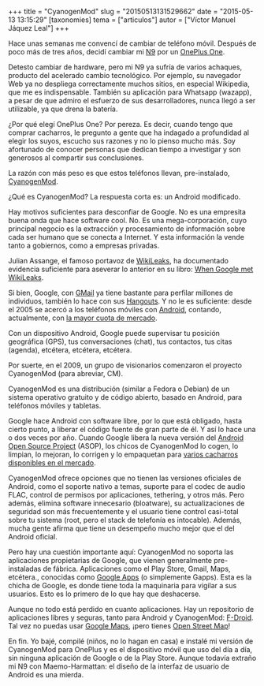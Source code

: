 +++
title = "CyanogenMod"
slug = "20150513131529662"
date = "2015-05-13 13:15:29"
[taxonomies]
tema = ["articulos"]
autor = ["Víctor Manuel Jáquez Leal"]
+++

Hace unas semanas me convencí de cambiar de teléfono móvil. Después de
poco más de tres años, decidí cambiar mi
[N9](https://en.wikipedia.org/wiki/Nokia_N9) por un [OnePlus
One](https://en.wikipedia.org/wiki/OnePlus_One).

Detesto cambiar de hardware, pero mi N9 ya sufría de varios achaques,
producto del acelerado cambio tecnológico. Por ejemplo, su navegador Web
ya no despliega correctamente muchos sitios, en especial Wikipedia, que
me es indispensable. También su aplicación para Whatsapp (wazapp), a
pesar de que admiro el esfuerzo de sus desarrolladores, nunca llegó a
ser utilizable, ya que drena la batería.

¿Por qué elegí OnePlus One? Por pereza. Es decir, cuando tengo que
comprar cacharros, le pregunto a gente que ha indagado a profundidad al
elegir los suyos, escucho sus razones y no lo pienso mucho más. Soy
afortunado de conocer personas que dedican tiempo a investigar y son
generosos al compartir sus conclusiones.

La razón con más peso es que estos teléfonos llevan, pre-instalado,
[CyanogenMod](http://www.cyanogenmod.org/).

<!-- more -->
¿Qué es CyanogenMod? La respuesta corta es: un Android modificado.

Hay motivos suficientes para desconfiar de Google. No es una empresita
buena onda que hace software cool. No. Es una mega-corporación, cuyo
principal negocio es la extracción y procesamiento de información sobre
cada ser humano que se conecta a Internet. Y esta información la vende
tanto a gobiernos, como a empresas privadas.

Julian Assange, el famoso portavoz de
[WikiLeaks](https://wikileaks.org/index.en.html), ha documentado
evidencia suficiente para aseverar lo anterior en su libro: [When Google
met
WikiLeaks](http://www.orbooks.com/catalog/when-google-met-wikileaks/).

Si bien, Google, con
[GMail](https://freedom-to-tinker.com/blog/felten/end-to-end-encrypted-gmail-not-so-easy/)
ya tiene bastante para perfilar millones de individuos, también lo hace
con sus
[Hangouts](http://motherboard.vice.com/read/google-confirms-cops-can-wiretap-your-hangouts).
Y no le es suficiente: desde el 2005 se acercó a los teléfonos móviles
con [Android](http://www.android.com/), contando, actualmente, con [la
mayor cuota de
mercado](https://www.idc.com/prodserv/smartphone-os-market-share.jsp).

Con un dispositivo Android, Google puede supervisar tu posición
geográfica (GPS), tus conversaciones (chat), tus contactos, tus citas
(agenda), etcétera, etcétera, etcétera.

Por suerte, en el 2009, un grupo de visionarios comenzaron el proyecto
CyanogenMod (para abreviar, CM).

CyanogenMod es una distribución (similar a Fedora o Debian) de un
sistema operativo gratuito y de código abierto, basado en Android, para
teléfonos móviles y tabletas.

Google hace Android con software libre, por lo que está obligado, hasta
cierto punto, a liberar el código fuente de gran parte de él. Y así lo
hace una o dos veces por año. Cuando Google libera la nueva versión del
[Android Open Source Project](http://source.android.com/) (ASOP), los
chicos de CyanogenMod lo cogen, lo limpian, lo mejoran, lo corrigen y lo
empaquetan para [varios cacharros disponibles en el
mercado](http://wiki.cyanogenmod.org/w/Devices).

CyanogenMod ofrece opciones que no tienen las versiones oficiales de
Android, como el soporte nativo a temas, suporte para el codec de audio
FLAC, control de permisos por aplicaciones, tethering, y otros más. Pero
además, elimina software innecesario (bloatware), su actualizaciones de
seguridad son más frecuentemente y el usuario tiene control casi-total
sobre tu sistema (root, pero el stack de telefonía es intocable).
Además, mucha gente afirma que tiene un desempeño mucho mejor que el del
Android oficial.

Pero hay una cuestión importante aquí: CyanogenMod no soporta las
aplicaciones propietarias de Google, que vienen generalmente
pre-instaladas de fábrica. Aplicaciones como el Play Store, Gmail, Maps,
etcétera., conocidas como [Google
Apps](http://wiki.cyanogenmod.org/w/Google_Apps) (o simplemente Gapps).
Esta es la chicha de Google, es donde tiene toda la maquinaria para
vigilar a sus usuarios. Esto es lo primero de lo que hay que deshacerse.

Aunque no todo está perdido en cuanto aplicaciones. Hay un repositorio
de aplicaciones libres y seguras, tanto para Android y CyanogenMod:
[F-Droid](https://f-droid.org/). Tal vez no puedas usar [Google
Maps](https://maps.google.com), ¡pero tienes [Open Street
Map](https://www.openstreetmap.org/)!

En fin. Yo bajé, compilé (niños, no lo hagan en casa) e instalé mi
versión de CyanogenMod para OnePlus y es el dispositivo móvil que uso
del día a día, sin ninguna aplicación de Google o de la Play Store.
Aunque todavía extraño mi N9 con Maemo-Harmattan: el diseño de la
interfaz de usuario de Android es una mierda.

